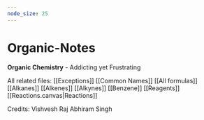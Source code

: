 ```yaml
---
node_size: 25
---
```

# Organic-Notes
**Organic Chemistry** - Addicting yet Frustrating

All related files:
[[Exceptions]]
[[Common Names]]
[[All formulas]]
[[Alkanes]]
[[Alkenes]]
[[Alkynes]]
[[Benzene]]
[[Reagents]]
[[Reactions.canvas|Reactions]]

Credits: 
	Vishvesh Raj 
	Abhiram Singh

